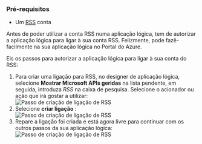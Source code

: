 ### <a name="prerequisites"></a>Pré-requisitos
* Um [RSS](https://wikipedia.org/wiki/RSS) conta  

Antes de poder utilizar a conta RSS numa aplicação lógica, tem de autorizar a aplicação lógica para ligar à sua conta RSS. Felizmente, pode fazê-facilmente na sua aplicação lógica no Portal do Azure.  

Eis os passos para autorizar a aplicação lógica para ligar à sua conta do RSS:  

1. Para criar uma ligação para RSS, no designer de aplicação lógica, selecione **Mostrar Microsoft APIs geridas** na lista pendente, em seguida, introduza *RSS* na caixa de pesquisa. Selecione o acionador ou ação que irá gostar a utilizar:  
   ![Passo de criação de ligação de RSS](./media/connectors-create-api-rss/rss-1.png)  
2. Selecione **criar ligação** :  
   ![Passo de criação de ligação de RSS](./media/connectors-create-api-rss/rss-2.png)  
3. Repare a ligação foi criada e está agora livre para continuar com os outros passos da sua aplicação lógica:  
   ![Passo de criação de ligação de RSS](./media/connectors-create-api-rss/rss-3.png)  


